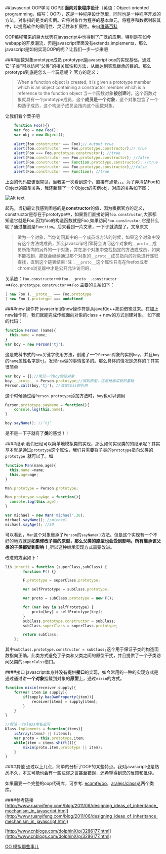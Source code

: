 
##javascript OOP学习
OOP即**面向对象程序设计**（英语：Object-oriented programming，缩写：OOP），这是一种程序设计范型，同时也是一种程序开发的方法。对象指的是类的实例。它将对象作为程序的基本单元，将程序和数据封装其中，以提高软件的重用性、灵活性和扩展性。来自[维基百科](http://zh.wikipedia.org/wiki/%E9%9D%A2%E5%90%91%E5%AF%B9%E8%B1%A1%E7%A8%8B%E5%BA%8F%E8%AE%BE%E8%AE%A1)

OOP编程带来的巨大优势在javascript中也得到了广泛的应用，特别是在如今webapp的开发潮流，但是javascript里面没有extends,implements，那么javascript是如何实现OOP的呢？让我们一步一步来吧

####函数对象prototype成员
prototype是javascript oop的实现基础，通过它“子类”可以访问“父类”的相关属性和方法，从而达到实现继承的目的。那么prototype到底是怎么一个玩意呢？
官方的定义：
> When a function object is created, it is given a prototype member which is an object containing a constructor member which is a reference to the function object
当一个函数对象**被创建**时，这个函数对象就具有一个prototype成员，这个**成员是一个对象**，这个对象包含了一个构造子成员，这个构造子成员会指向这个函数对象。

让我们看个栗子吧
```js
    function Foo(){}
    var foo = new Foo();
    var obj = new Object();
    
    alert(foo.constructor === Foo);// output true   
    alert(foo.constructor === Foo.prototype.constructor);// true  
    alert(Foo === Foo.prototype.constructor); //true
    alert(Foo.constrcutor === Foo.prototype.constructor); //false
    alert(Foo.constructor === Function.prototype.constructor); //true
    alert(Foo.constructor === Foo.prototype.constructor);//false
    alert(Foo.constructor === Function); //true
```
上面的代码应该很常见，当我第一次看到这个，直接有点晕。。。为了弄清楚Foo和Object的原型关系，我还新建了一个Object的实例obj，对应的关系如下图：

![Alt text](http://media.tumblr.com/4a8b3940c0c7ee9b45e03a61c7b15ba7/tumblr_inline_n4l9v6EgcY1r336bu.png)

起先，当初最让我感到困惑的是**constructor**的值，因为根据官方的定义，constructor是存在于prototype中，如果我们直接访问`foo.constructor`,大家都知道它就是Foo,因为foo的构造函数就是Foo,如果访问`Foo.constructor`,它是什么呢？通过推测是`Function`。后来看到一片文章，一下子就清楚了。文章原文
> 做为一个对象，当你访问其中的一个成员或方法的时候，如果这个对象中没有这个方法或成员，那么javascript引擎将会访问这个对象的`__proto__`成员所指向的另外的一个对象，并在那个对象中查找指定的方法或成员，如果不能找到，那就会继续通过那个对象的`__proto__`成员指向的对象进行递归查找，直到这个链表结束
!注：`__proto__`这个属性只有在firefox或者chrome浏览器中才是公开允许访问的，

关系链：`foo.constructor`==>`foo.__proto__.constructor`
==>`Foo.prototype.constructor`==>`Foo`
主要的关系如下：
```js
( new Foo ).__proto__ === Foo.prototype
( new Foo ).prototype === undefined
```

####new 操作符
javascript的new操作符是从java和c++那边借鉴过来。在加上new操作符，我们就能完成传统面向对象的class + new的方式创建对象。
如下面的代码：
```js
function Person (name){
  this.name = name;
}
var boy = new Person('tj');
```
这是教科书式的`new`关键字使用方法，创建了一个`Person`对象的实例`boy`，并且`boy`的`name`属性名字是`tj`。发现`new`做的事情蛮多的。那么具体的情况是怎样的？其实很简单
```js
var boy = {};//常见一个boy的空对象
boy.__proto__ = Person.prototype;//得到原型，这是继承实现的基础
Person.call(boy,'tj'); //改变this的引用
```
这个时候通过给`Person.prototype`添加方法时，`boy`也可以调用
```js
Person.prototype.sayName = function(){
    console.log(this.name);
}

boy.sayName(); //‘tj’
```
是不是一下子就有了**类**的感觉！！

####继承
我们已经可以简单地模拟类的实现，那么如何实现类的的继承呢？其实基本就是通过`prototype`这个属性，我们只需要将子类的`prototype`指向父类的`prototype `就可以了。如
```js
function Man(name,age){
  this.name =name; 
  this.age=age;
}

Man.prototype = Person.prototype;

Man.prototype.sayAge = function(){
  console.log(this.age);
}

var michael = new Man('michael',30);
michael.sayName(); //michael
michael.sayAge(); //30

```
可以看到，`Man`这个对象继承了`Person`的`sayName()`方法。但是这个实现有一个不好的地方就是**如果修改子类的原型，那么父类的原型也会受到影响，所有继承该父类的子类都受到影响！**,所以这种继承实现方式需要改进。

改进的方案如下：
```js
lib.inherit = function (superClass,subClass) {
        function F() {}

        F.prototype = superClass.prototype;

        var selfPrototype = subClass.prototype;

        var proto = subClass.prototype = new F();

        for (var key in selfPrototype) {
            proto[key] = selfPrototype[key];
        }
        subClass.prototype.constructor = subClass;
        subClass.superClass = superClass.prototype;

        return subClass;
    };
```
其中`subClass.prototype.constructor = subClass;`这个用于保证子类的构造函数指向正确。此类方式避免了子类和父类之间的原型干扰，并且提供了一个子类访问父类的`superCalss`借口。

####接口
javascript本身并没有提供**接口**的实现，如今常用的一种的实现方式是通过通过讲**一个对象**挂载到对象的**原型**上，通过`mixin`的方式。
```js
function mixin(receiver,supply){
    for(var item in supply){
    	if(supply.hasOwnProperty(item)){
    		receiver[item] = supply[item];
    	}
    }
}

//假设一个Klass命名空间
Klass.Implements = function(items){
	isArray(items) || [items];
	var proto = this.prototype,item;
	while(item = items.shift()){
		mixin(proto,item.prototype || item);
	}
}
```
####其他
通过以上几点，简单的分析了OOP的某些特点。我对javascript也是熟悉不久，本文可能也会有一些荒谬之言甚至错误，还希望得到您的反馈和批评。

如果需要一个完整的oop代码库，可参考:
[ecomfe/oo](https://github.com/ecomfe/oo)，[aralejs/class](https://github.com/aralejs/class)这两个类库。

####参考链接
[http://www.ruanyifeng.com/blog/2011/06/designing_ideas_of_inheritance_mechanism_in_javascript.html](http://www.ruanyifeng.com/blog/2011/06/designing_ideas_of_inheritance_mechanism_in_javascript.html)

[http://www.cnblogs.com/dolphinX/p/3286177.html](http://www.cnblogs.com/dolphinX/p/3286177.html)

[OO 模拟那些事儿](http://aralejs.org/class/docs/competitors.html)
